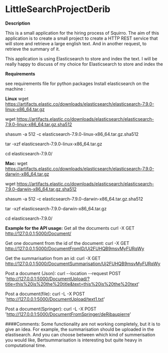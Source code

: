 # LittleSearchProjectDerib


**Description**

This is a small application for the hiring process of Squirro.
The aim of this application is to create a small project to create a HTTP REST service that will store and retrieve a large english text.
And in another request, to retrieve the summary of it.

This application is using Elasticsearch to store and index the text. I will be really happy to discuss of my choice for Elasticsearch to store and index the

**Requirements**

see requirements file for python packages
Install elasticsearch on the machine : 

**Linux**
wget https://artifacts.elastic.co/downloads/elasticsearch/elasticsearch-7.9.0-linux-x86_64.tar.gz

wget https://artifacts.elastic.co/downloads/elasticsearch/elasticsearch-7.9.0-linux-x86_64.tar.gz.sha512

shasum -a 512 -c elasticsearch-7.9.0-linux-x86_64.tar.gz.sha512 

tar -xzf elasticsearch-7.9.0-linux-x86_64.tar.gz

cd elasticsearch-7.9.0/ 

**Mac:**
wget https://artifacts.elastic.co/downloads/elasticsearch/elasticsearch-7.9.0-darwin-x86_64.tar.gz

wget https://artifacts.elastic.co/downloads/elasticsearch/elasticsearch-7.9.0-darwin-x86_64.tar.gz.sha512

shasum -a 512 -c elasticsearch-7.9.0-darwin-x86_64.tar.gz.sha512 

tar -xzf elasticsearch-7.9.0-darwin-x86_64.tar.gz

cd elasticsearch-7.9.0/ 

**Example for the API usage:**
Get all the documents
curl -X GET http://127.0.0.1:5000/Document/

Get one document from the id of the document:
curl -X GET http://127.0.0.1:5000/DocumentFromID/Uj2FUHQB9msvMyFURqWy

Get the summarisation from an id:
curl -X GET http://127.0.0.1:5000/DocumentSummarisation/Uj2FUHQB9msvMyFURqWy

Post a document (Json):
curl --location --request POST 'http://127.0.0.1:5000/DocumentUpload/?title=this%20is%20the%20title&text=this%20is%20the%20text'

Post a document(file):
curl -L -X POST 'http://127.0.0.1:5000/DocumentUpload/text1.txt'

Post a document(Springer):
curl -L -X POST 'http://127.0.0.1:5000/DocumentFromSpringer/deRibaupierre'

####Comments:
Some functionality are not working completely, but it is to give an idea. For example, the summarisation should be uploaded in the elastisearch.
And you can choose between which kind of summerisation you would like, Bertsummarisation is interesting but quite heavy in computational time.
